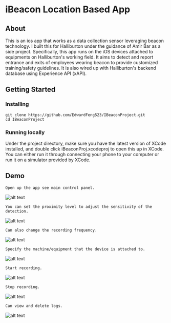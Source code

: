 # iBeacon  Location Based App

## About
This is an ios app that works as a data collection sensor leveraging beacon technology. I built this for Halliburton under the guidance of Amir Bar as a side project. Specifically, this app runs on the iOS devices attached to equipments on Halliburton's working field. It aims to detect and report entrance and exits of employees wearing beacon to provide customized training/safety guidelines. It is also wired up with Halliburton's backend  database using Experience API (xAPI).

## Getting Started

### Installing
```
git clone https://github.com/EdwardFeng523/IBeaconProject.git
cd IBeaconProject
```

### Running locally

Under the project directory, make sure you have the latest version of XCode installed, and double click iBeaconProj.xcodeproj to open this up in XCode. You can either run it through connecting your phone to your computer or run it on a simulator provided by XCode.

## Demo

```
Open up the app see main control panel.
```
![alt text](screenshots/main.png  "Launch Screen")
```
You can set the proximity level to adjust the sensitivity of the detection.
```
![alt text](screenshots/proximity.png  "Launch Screen")
```
Can also change the recording frequency.
```
![alt text](screenshots/frequency.png  "Launch Screen")

```
Specify the machine/equipment that the device is attached to.
```
![alt text](screenshots/machine.png  "Launch Screen")
```
Start recording.
```
![alt text](screenshots/start.png  "Launch Screen")
```
Stop recording.
```
![alt text](screenshots/stop.png  "Launch Screen")
```
Can view and delete logs.
```
![alt text](screenshots/log.png  "Launch Screen")
